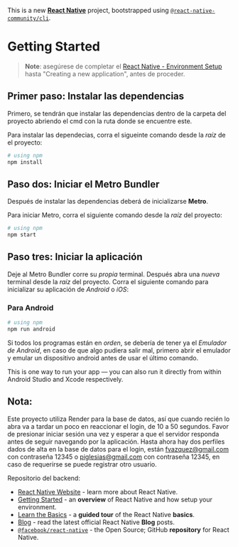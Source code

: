This is a new [**React Native**](https://reactnative.dev) project, bootstrapped using [`@react-native-community/cli`](https://github.com/react-native-community/cli).

# Getting Started

>**Note**: asegúrese de completar el [React Native - Environment Setup](https://reactnative.dev/docs/environment-setup) hasta "Creating a new application", antes de proceder.

## Primer paso: Instalar las dependencias

Primero, se tendrán que instalar las dependencias dentro de la carpeta del proyecto abriendo el cmd con la ruta donde se encuentre este.

Para instalar las dependecias, corra el sigueinte comando desde la _raíz_ de el proyecto:

```bash
# using npm
npm install
```

## Paso dos: Iniciar el Metro Bundler

Después de instalar las dependencias deberá de inicializarse **Metro**.

Para iniciar Metro, corra el siguiente comando desde la _raíz_ del proyecto:

```bash
# using npm
npm start
```

## Paso tres: Iniciar la aplicación

Deje al Metro Bundler corre su _propia_ terminal. Después abra una _nueva_ terminal desde la _raíz_ del proyecto. Corra el siguiente comando para inicializar su aplicación de _Android_ o _iOS_:

### Para Android

```bash
# using npm
npm run android
```

Si todos los programas están en _orden_, se debería de tener ya el _Emulador de Android_, en caso de que algo pudiera salir mal, primero abrir el emulador y emular un dispositivo android antes de usar el último comando.

This is one way to run your app — you can also run it directly from within Android Studio and Xcode respectively.

## Nota:

Este proyecto utiliza Render para la base de datos, así que cuando recién lo abra va a tardar un poco en reaccionar el login, de 10 a 50 segundos. Favor de presionar iniciar sesión una vez y esperar a que el servidor responda antes de seguir navegando por la aplicación.
Hasta ahora hay dos perfiles dados de alta en la base de datos para el login, están fvazquez@gmail.com con contraseña 12345 o piglesias@gmail.com con contraseña 12345, en caso de requerirse se puede registrar otro usuario.

Repositorio del backend:



- [React Native Website](https://reactnative.dev) - learn more about React Native.
- [Getting Started](https://reactnative.dev/docs/environment-setup) - an **overview** of React Native and how setup your environment.
- [Learn the Basics](https://reactnative.dev/docs/getting-started) - a **guided tour** of the React Native **basics**.
- [Blog](https://reactnative.dev/blog) - read the latest official React Native **Blog** posts.
- [`@facebook/react-native`](https://github.com/facebook/react-native) - the Open Source; GitHub **repository** for React Native.
